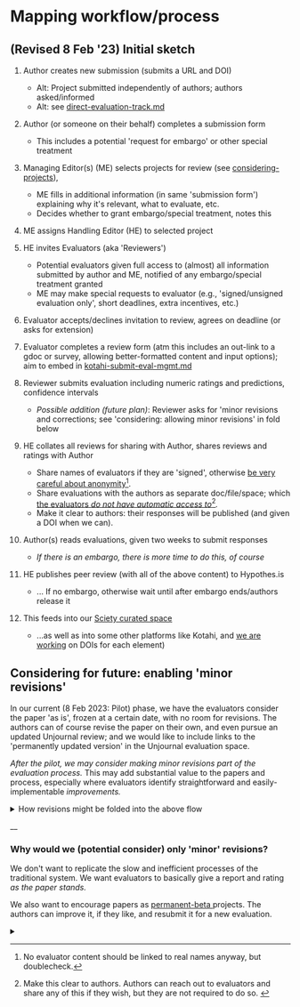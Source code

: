 # Mapping workflow/process

## (Revised 8 Feb '23) Initial sketch&#x20;

1. &#x20;Author creates new submission (submits a URL and DOI)
   * Alt: Project submitted independently of authors; authors asked/informed
   * Alt: see [direct-evaluation-track.md](considering-projects/direct-evaluation-track.md "mention")
2. Author (or someone on their behalf) completes a submission form&#x20;
   * This includes a potential 'request for embargo' or other special treatment
3. Managing Editor(s) (ME) selects projects for review (see [considering-projects](considering-projects/ "mention")),&#x20;
   * ME fills in additional information (in same 'submission form') explaining why it's relevant, what to evaluate, etc.
   * Decides whether to grant embargo/special treatment, notes this
4. ME assigns Handling Editor (HE) to selected project
5. HE invites Evaluators (aka 'Reviewers')
   * Potential evaluators given full access to (almost) all information submitted by author and ME, notified of any embargo/special treatment granted
   * ME may make special requests to evaluator (e.g., 'signed/unsigned evaluation only', short deadlines, extra incentives, etc.)
6. Evaluator accepts/declines invitation to review, agrees on deadline (or asks for extension)
7. Evaluator completes a review form (atm this includes an out-link to a gdoc or survey, allowing better-formatted content and input options); aim to embed in [kotahi-submit-eval-mgmt.md](../management-tech-details-discussion/hosting-and-platforms/kotahi-submit-eval-mgmt.md "mention")
8. Reviewer submits evaluation including numeric ratings and predictions, confidence intervals
   * _Possible addition (future plan)_: Reviewer asks for 'minor revisions and corrections; see 'considering: allowing minor revisions' in fold below
9. HE collates all reviews for sharing with Author,  shares reviews and ratings with Author
   * Share names of evaluators if they are 'signed', otherwise [be very careful about anonymity](#user-content-fn-1)[^1].&#x20;
   * Share evaluations with the authors as separate doc/file/space; which [the evaluators _do not have automatic access to_](#user-content-fn-2)[^2]_._
   * Make it clear to authors: their responses will be published (and given a DOI when we can).
10. Author(s) reads evaluations, given two weeks to submit responses
    * _If there is an embargo, there is more time to do this, of course_
11. &#x20;HE publishes peer review (with all of the above content) to Hypothes.is&#x20;
    * ... If no embargo, otherwise wait until after embargo ends/authors release it
12. This feeds into our [Sciety curated space](https://sciety.org/groups/the-unjournal/about)&#x20;

    * ...as well as into some other platforms like Kotahi, and [we are working](../management-tech-details-discussion/other-tech-and-tools/) on DOIs for each element)



## Considering for future: enabling  'minor revisions'

In our current (8 Feb 2023: Pilot) phase, we have the evaluators consider the paper 'as is', frozen at a certain date, with no room for revisions. The authors can of course revise the paper on their own, and even pursue an updated Unjournal review; and we would like to include links to the 'permanently updated version' in the Unjournal evaluation space.

_After the pilot, we may consider making minor revisions part of the evaluation process._ This may add substantial value to the papers and process, especially where evaluators identify straightforward and easily-implementable _improvements._&#x20;



<details>

<summary>How revisions might be folded into the above flow</summary>

_If 'minor revisions' are requested_:&#x20;

* ...  the author has 4 weeks (strict) to make these if they want to, submit a new linked manuscript, and also submit their response to the evaluation.
* _Optional_: Reviewers can comment on any minor revisions _and adjust their rating_

</details>

__

### **Why would we (potential consider) only 'minor' revisions?**

We don't want to replicate the slow and inefficient processes of the traditional system. We want evaluators to basically give a report and rating _as the paper stands._&#x20;

We also want to encourage papers as [permanent-beta ](../benefits-and-features/living-research-projects.md)projects. The authors can improve it, if they like, and resubmit it for a new evaluation.&#x20;



<details>

<summary></summary>



</details>

[^1]: No evaluator content should be linked to real names anyway, but doublecheck.

[^2]: Make this clear to authors. Authors can reach out to evaluators and share any of this if they wish, but they are not required to do so.&#x20;
